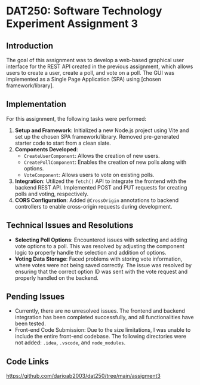 # DAT250: Software Technology Experiment Assignment 3

## Introduction

The goal of this assignment was to develop a web-based graphical user interface for the REST API created in the previous assignment, which allows users to create a user, create a poll, and vote on a poll. The GUI was implemented as a Single Page Application (SPA) using [chosen framework/library].

## Implementation

For this assignment, the following tasks were performed:

1. **Setup and Framework**: Initialized a new Node.js project using Vite and set up the chosen SPA framework/library. Removed pre-generated starter code to start from a clean slate.
2. **Components Developed**:
   - `CreateUserComponent`: Allows the creation of new users.
   - `CreatePollComponent`: Enables the creation of new polls along with options.
   - `VoteComponent`: Allows users to vote on existing polls.
3. **Integration**: Utilized the `fetch()` API to integrate the frontend with the backend REST API. Implemented POST and PUT requests for creating polls and voting, respectively.
4. **CORS Configuration**: Added `@CrossOrigin` annotations to backend controllers to enable cross-origin requests during development.

## Technical Issues and Resolutions

- **Selecting Poll Options**: Encountered issues with selecting and adding vote options to a poll. This was resolved by adjusting the component logic to properly handle the selection and addition of options.
- **Voting Data Storage**: Faced problems with storing vote information, where votes were not being saved correctly. The issue was resolved by ensuring that the correct option ID was sent with the vote request and properly handled on the backend.

## Pending Issues

- Currently, there are no unresolved issues. The frontend and backend integration has been completed successfully, and all functionalities have been tested.
- Front-end Code Submission: Due to the size limitations, I was unable to include the entire front-end codebase. The following directories were not added: `.idea`, `.vscode`, and `node_modules`.

## Code Links
https://github.com/darioab2003/dat250/tree/main/assigment3
